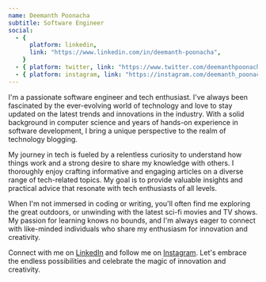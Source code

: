 ```yaml
---
name: Deemanth Poonacha
subtitle: Software Engineer
social:
  - {
      platform: linkedin,
      link: "https://www.linkedin.com/in/deemanth-poonacha",
    }
  - { platform: twitter, link: "https://www.twitter.com/deemanthpoonach" }
  - { platform: instagram, link: "https://instagram.com/deemanth_poonacha" }
---
```


I'm a passionate software engineer and tech enthusiast. I've always been fascinated by the ever-evolving world of technology and love to stay updated on the latest trends and innovations in the industry. With a solid background in computer science and years of hands-on experience in software development, I bring a unique perspective to the realm of technology blogging.

My journey in tech is fueled by a relentless curiosity to understand how things work and a strong desire to share my knowledge with others. I thoroughly enjoy crafting informative and engaging articles on a diverse range of tech-related topics. My goal is to provide valuable insights and practical advice that resonate with tech enthusiasts of all levels.

When I'm not immersed in coding or writing, you'll often find me exploring the great outdoors, or unwinding with the latest sci-fi movies and TV shows. My passion for learning knows no bounds, and I'm always eager to connect with like-minded individuals who share my enthusiasm for innovation and creativity.

Connect with me on <a href="https://www.linkedin.com/in/deemanth-poonacha" target="_blank">LinkedIn</a> and follow me on <a href="https://instagram.com/deemanth_poonacha" target="_blank">Instagram</a>. Let's embrace the endless possibilities and celebrate the magic of innovation and creativity.
